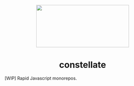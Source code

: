 <p align="center">
  <img src="https://cdn.rawgit.com/constellators/constellate/8e303aad/assets/logo-full.png" width="300" height="138.42" />
</p>

<h1 align="center">constellate</h1>

[WIP] Rapid Javascript monorepos.
